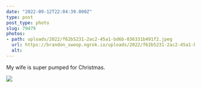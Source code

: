 ```yaml
---
date: "2022-09-12T22:04:39.000Z"
type: post 
post_type: photo
slug: 79479
photos: 
- path: uploads/2022/f62b5231-2ac2-45a1-bd6b-836331b491f2.jpeg
  url: https://brandon_swoop.ngrok.io/uploads/2022/f62b5231-2ac2-45a1-bd6b-836331b491f2.jpeg
  alt: 
---
```

My wife is super pumped for Christmas. 


![](/uploads/2022/f62b5231-2ac2-45a1-bd6b-836331b491f2.jpeg)

